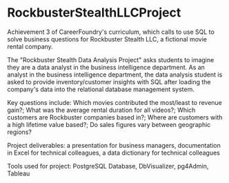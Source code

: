 # RockbusterStealthLLCProject
Achievement 3 of CareerFoundry's curriculum, which calls to use SQL to solve business questions for Rockbuster Stealth LLC, a fictional movie rental company.

The "Rockbuster Stealth Data Analysis Project" asks students to imagine they are a data analyst in the business intelligence department. As an analyst in the business intelligence department, the data analysis student is asked to provide inventory/customer insights with SQL after loading the company's data into the relational database management system. 

Key questions include: Which movies contributed the most/least to revenue gain?; What was the average rental duration for all videos?; Which customers are Rockbuster companies based in?; Where are customers with a high lifetime value based?; Do sales figures vary between geographic regions?
  
Project deliverables: a presentation for business managers, documentation in Excel for technical colleagues, a data dictionary for technical colleagues

Tools used for project: PostgreSQL Database, DbVisualizer, pg4Admin, Tableau


